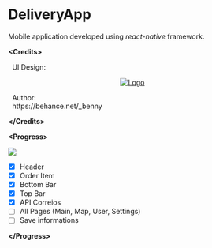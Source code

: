 # DeliveryApp
Mobile application developed using *react-native* framework.

**\<Credits>**<br />

  UI Design:<br />
  <p align="center">
    <a href="https://www.behance.net/gallery/85836321/Delivery-APP-UI">
      <img src="https://mir-s3-cdn-cf.behance.net/project_modules/1400_opt_1/d3ae3285836321.5d8842ec47dfc.png" alt="Logo">
    </a>
  </p>
  Author:<br />
  https://behance.net/_benny<br/>

**\</Credits>**<br />

**\<Progress\>**<br/>

   <img src="https://i.imgur.com/ruEMlJ7.png">

  - [x] Header
  - [x] Order Item
  - [x] Bottom Bar
  - [x] Top Bar
  - [x] API Correios
  - [ ] All Pages (Main, Map, User, Settings)
  - [ ] Save informations

**\</Progress\>**
